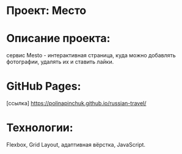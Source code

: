 # Проект: Место

# Описание проекта:
сервис Mesto - интерактивная страница, куда можно добавлять фотографии, удалять их и ставить лайки.

# GitHub Pages:
[ссылка] https://polinapinchuk.github.io/russian-travel/

# Технологии:
Flexbox, Grid Layout, адаптивная вёрстка, JavaScript.